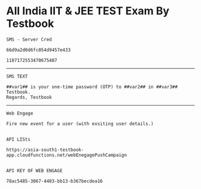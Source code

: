 # All India IIT & JEE TEST Exam By Testbook


    SMS - Server Cred
    
    66d9a2d0d6fc054d9457e433
    
    1107172553470675487

<hr>

    SMS TEXT 

    ##var1## is your one-time password (OTP) to ##var2## in ##var3## Testbook.
    Regards, Testbook

<hr>

    Web Engage

    Fire new event for a user (with exsiting user details.)

    
    API LISts

    https://asia-south1-testbook-app.cloudfunctions.net/webEnegagePushCampaign


    API KEY OF WEB ENGAGE 

    78ac5485-3067-4403-bb13-b367becdea16


